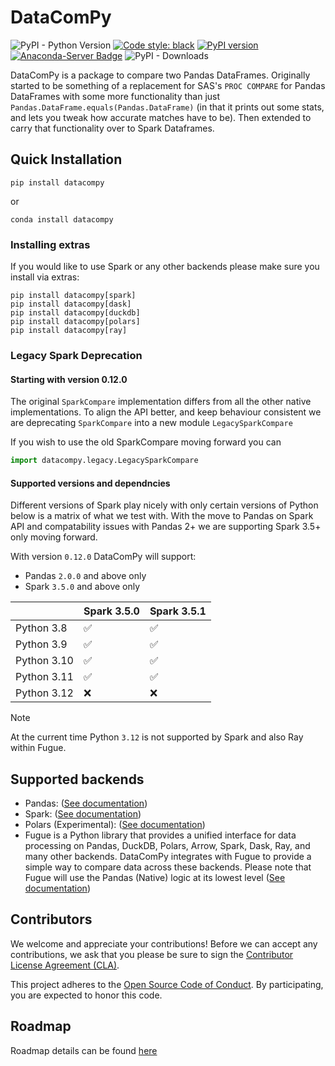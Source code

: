 # DataComPy

![PyPI - Python Version](https://img.shields.io/pypi/pyversions/datacompy)
[![Code style: black](https://img.shields.io/badge/code%20style-black-000000.svg)](https://github.com/ambv/black)
[![PyPI version](https://badge.fury.io/py/datacompy.svg)](https://badge.fury.io/py/datacompy)
[![Anaconda-Server Badge](https://anaconda.org/conda-forge/datacompy/badges/version.svg)](https://anaconda.org/conda-forge/datacompy)
![PyPI - Downloads](https://img.shields.io/pypi/dm/datacompy)


DataComPy is a package to compare two Pandas DataFrames. Originally started to
be something of a replacement for SAS's ``PROC COMPARE`` for Pandas DataFrames
with some more functionality than just ``Pandas.DataFrame.equals(Pandas.DataFrame)``
(in that it prints out some stats, and lets you tweak how accurate matches have to be).
Then extended to carry that functionality over to Spark Dataframes.

## Quick Installation

```shell
pip install datacompy
```

or

```shell
conda install datacompy
```

### Installing extras

If you would like to use Spark or any other backends please make sure you install via extras:

```shell
pip install datacompy[spark]
pip install datacompy[dask]
pip install datacompy[duckdb]
pip install datacompy[polars]
pip install datacompy[ray]

```

### Legacy Spark Deprecation

#### Starting with version 0.12.0

The original ``SparkCompare`` implementation differs from all the other native implementations. To align the API better, and keep behaviour consistent we are deprecating ``SparkCompare`` into a new module ``LegacySparkCompare``

If you wish to use the old SparkCompare moving forward you can

```python
import datacompy.legacy.LegacySparkCompare
``` 

#### Supported versions and dependncies

Different versions of Spark play nicely with only certain versions of Python below is a matrix of what we test with. With the move to Pandas on Spark API and compatability issues with Pandas 2+ we are supporting Spark 3.5+ only moving forward.

With version ``0.12.0`` DataComPy will support:
- Pandas ``2.0.0`` and above only
- Spark ``3.5.0`` and above only

|             |  Spark 3.5.0  | Spark 3.5.1  |
|-------------|---------------|--------------|
| Python 3.8  |     ✅        |     ✅        |
| Python 3.9  |     ✅        |     ✅        |
| Python 3.10 |     ✅        |     ✅        |
| Python 3.11 |     ✅        |     ✅        |
| Python 3.12 |     ❌        |     ❌        |


> [!NOTE]
> At the current time Python `3.12` is not supported by Spark and also Ray within Fugue.

## Supported backends

- Pandas: ([See documentation](https://capitalone.github.io/datacompy/pandas_usage.html))
- Spark: ([See documentation](https://capitalone.github.io/datacompy/spark_usage.html))
- Polars (Experimental): ([See documentation](https://capitalone.github.io/datacompy/polars_usage.html))
- Fugue is a Python library that provides a unified interface for data processing on Pandas, DuckDB, Polars, Arrow,
  Spark, Dask, Ray, and many other backends. DataComPy integrates with Fugue to provide a simple way to compare data
  across these backends. Please note that Fugue will use the Pandas (Native) logic at its lowest level
  ([See documentation](https://capitalone.github.io/datacompy/fugue_usage.html))

## Contributors

We welcome and appreciate your contributions! Before we can accept any contributions, we ask that you please be sure to
sign the [Contributor License Agreement (CLA)](https://cla-assistant.io/capitalone/datacompy).

This project adheres to the [Open Source Code of Conduct](https://developer.capitalone.com/resources/code-of-conduct/).
By participating, you are expected to honor this code.


## Roadmap

Roadmap details can be found [here](https://github.com/capitalone/datacompy/blob/develop/ROADMAP.rst)
